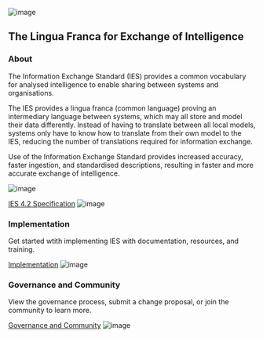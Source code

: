 ![image](https://user-images.githubusercontent.com/105221870/211791798-5704d1bf-186d-4b6d-9258-8f146cd04e2b.png) 

## The Lingua Franca for Exchange of Intelligence


### About
The Information Exchange Standard (IES) provides a common vocabulary for analysed intelligence to enable sharing between systems and organisations.

The IES provides a lingua franca (common language) proving an intermediary language between systems, which may all store and model their data differently. Instead of having to translate between all local models, systems only have to know how to translate from their own model to the IES, reducing the number of translations required for information exchange.

Use of the Information Exchange Standard provides increased accuracy, faster ingestion, and standardised descriptions, resulting in faster and more accurate exchange of intelligence.

![image](https://user-images.githubusercontent.com/105221870/211792455-71d45311-f5e3-4828-97c5-d4309a983929.png)

[IES 4.2 Specification](https://www.example.com)
![image](https://user-images.githubusercontent.com/105221870/211350774-c088bb5d-fe56-42e9-a553-f0fe1f829eb5.png)

### Implementation
Get started wtith implementing IES with documentation, resources, and training.

[Implementation](https://github.com/OliviaData/Page/blob/main/Implementation.md)
![image](https://user-images.githubusercontent.com/105221870/211350824-e2ab1692-8b8b-4c2b-adcb-9505a0503615.png)

### Governance and Community
View the governance process, submit a change proposal, or join the community to learn more.

[Governance and Community](https://www.example.com)
![image](https://user-images.githubusercontent.com/105221870/211350843-7eeef166-fad5-4636-a048-594c3c61b5f0.png)
